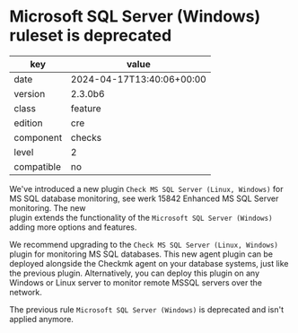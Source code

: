 [//]: # (werk v2)
# Microsoft SQL Server (Windows) ruleset is deprecated

key        | value
---------- | ---
date       | 2024-04-17T13:40:06+00:00
version    | 2.3.0b6
class      | feature
edition    | cre
component  | checks
level      | 2
compatible | no

We've introduced a new plugin `Check MS SQL Server (Linux, Windows)` for MS SQL 
database monitoring, see werk 15842 Enhanced MS SQL Server monitoring. The new  
plugin extends the functionality of the `Microsoft SQL Server (Windows)` adding 
more options and features.

We recommend upgrading to the `Check MS SQL Server (Linux, Windows)` plugin 
for monitoring MS SQL databases. This new agent plugin can be deployed 
alongside the Checkmk agent on your database systems, just like the previous 
plugin. Alternatively, you can deploy this plugin on any Windows or Linux 
server to monitor remote MSSQL servers over the network.

The previous rule `Microsoft SQL Server (Windows)` is deprecated and isn't 
applied anymore.
